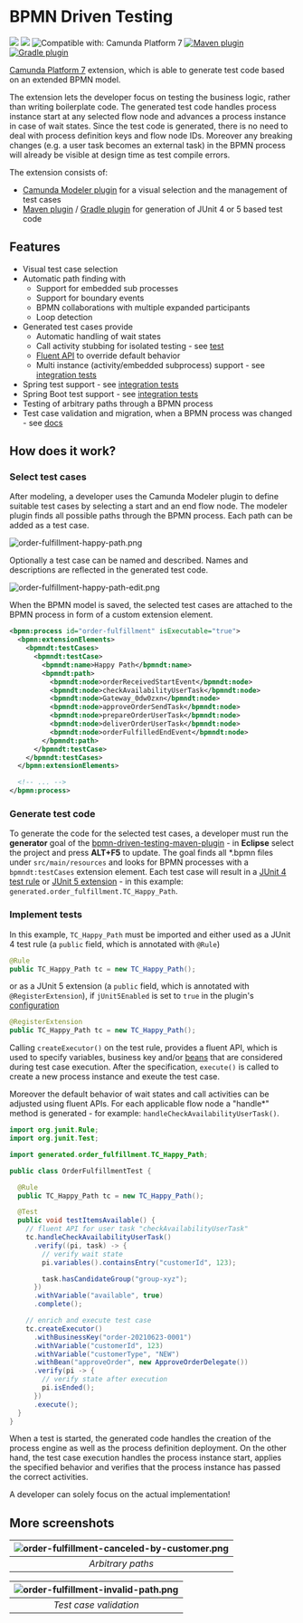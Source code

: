 # BPMN Driven Testing
[![](https://img.shields.io/badge/Community%20Extension-An%20open%20source%20community%20maintained%20project-FF4700)](https://github.com/camunda-community-hub/community)
[![](https://img.shields.io/badge/Lifecycle-Incubating-blue)](https://github.com/Camunda-Community-Hub/community/blob/main/extension-lifecycle.md#incubating-)
![Compatible with: Camunda Platform 7](https://img.shields.io/badge/Compatible%20with-Camunda%20Platform%207-26d07c)
[![Maven plugin](https://img.shields.io/maven-central/v/org.camunda.community/bpmn-driven-testing-maven-plugin.svg?label=Maven%20plugin)](https://central.sonatype.com/artifact/org.camunda.community/bpmn-driven-testing-maven-plugin/0.7.0/versions)
[![Gradle plugin](https://img.shields.io/maven-central/v/org.camunda.community/bpmn-driven-testing-gradle-plugin.svg?label=Gradle%20plugin)](https://central.sonatype.com/artifact/org.camunda.community/bpmn-driven-testing-gradle-plugin/0.7.0/versions)

[Camunda Platform 7](https://docs.camunda.org/manual/latest/) extension, which is able to generate test code based on an extended BPMN model.

The extension lets the developer focus on testing the business logic, rather than writing boilerplate code.
The generated test code handles process instance start at any selected flow node and advances a process instance in case of wait states.
Since the test code is generated, there is no need to deal with process definition keys and flow node IDs.
Moreover any breaking changes (e.g. a user task becomes an external task) in the BPMN process will already be visible at design time as test compile errors.

The extension consists of:

- [Camunda Modeler plugin](camunda-modeler-plugin) for a visual selection and the management of test cases
- [Maven plugin](maven-plugin) / [Gradle plugin](gradle-plugin) for generation of JUnit 4 or 5 based test code

## Features
- Visual test case selection
- Automatic path finding with
  - Support for embedded sub processes
  - Support for boundary events
  - BPMN collaborations with multiple expanded participants
  - Loop detection
- Generated test cases provide
  - Automatic handling of wait states
  - Call activity stubbing for isolated testing - see [test](integration-tests/advanced/src/test/java/org/example/it/CallActivityWithMappingTest.java)
  - [Fluent API](impl/src/main/java/org/camunda/community/bpmndt/api) to override default behavior
  - Multi instance (activity/embedded subprocess) support - see [integration tests](integration-tests/advanced-multi-instance/src/test/java/org/example/it)
- Spring test support - see [integration tests](integration-tests/advanced-spring/)
- Spring Boot test support - see [integration tests](integration-tests/advanced-spring-boot/)
- Testing of arbitrary paths through a BPMN process
- Test case validation and migration, when a BPMN process was changed - see [docs](docs/test-case-validation-and-migration.md)

## How does it work?

### Select test cases
After modeling, a developer uses the Camunda Modeler plugin to define suitable test cases by selecting a start and an end flow node.
The modeler plugin finds all possible paths through the BPMN process. Each path can be added as a test case.

![order-fulfillment-happy-path.png](docs/order-fulfillment-happy-path.png)

Optionally a test case can be named and described. Names and descriptions are reflected in the generated test code.

![order-fulfillment-happy-path-edit.png](docs/order-fulfillment-happy-path-edit.png)

When the BPMN model is saved, the selected test cases are attached to the BPMN process in form of a custom extension element.

```xml
<bpmn:process id="order-fulfillment" isExecutable="true">
  <bpmn:extensionElements>
    <bpmndt:testCases>
      <bpmndt:testCase>
        <bpmndt:name>Happy Path</bpmndt:name>
        <bpmndt:path>
          <bpmndt:node>orderReceivedStartEvent</bpmndt:node>
          <bpmndt:node>checkAvailabilityUserTask</bpmndt:node>
          <bpmndt:node>Gateway_0dw0zxn</bpmndt:node>
          <bpmndt:node>approveOrderSendTask</bpmndt:node>
          <bpmndt:node>prepareOrderUserTask</bpmndt:node>
          <bpmndt:node>deliverOrderUserTask</bpmndt:node>
          <bpmndt:node>orderFulfilledEndEvent</bpmndt:node>
        </bpmndt:path>
      </bpmndt:testCase>
    </bpmndt:testCases>
  </bpmn:extensionElements>

  <!-- ... -->
</bpmn:process>
```

### Generate test code
To generate the code for the selected test cases, a developer must run the **generator** goal of the [bpmn-driven-testing-maven-plugin](maven-plugin) - in **Eclipse** select the project and press **ALT+F5** to update.
The goal finds all *.bpmn files under `src/main/resources` and looks for BPMN processes with a `bpmndt:testCases` extension element.
Each test case will result in a [JUnit 4 test rule](https://github.com/junit-team/junit4/wiki/Rules) or [JUnit 5 extension](https://junit.org/junit5/docs/current/api/org.junit.jupiter.api/org/junit/jupiter/api/extension/Extension.html) - in this example: `generated.order_fulfillment.TC_Happy_Path`.

### Implement tests
In this example, `TC_Happy_Path` must be imported and either used as a JUnit 4 test rule (a `public` field, which is annotated with `@Rule`)

```java
@Rule
public TC_Happy_Path tc = new TC_Happy_Path();
```

or as a JUnit 5 extension (a `public` field, which is annotated with `@RegisterExtension`),
if `jUnit5Enabled` is set to `true` in the plugin's [configuration](maven-plugin#configuration)

```java
@RegisterExtension
public TC_Happy_Path tc = new TC_Happy_Path();
```

Calling `createExecutor()` on the test rule, provides a fluent API,
which is used to specify variables, business key and/or [beans](https://docs.camunda.org/manual/latest/user-guide/testing/#resolving-beans-without-spring-cdi) that are considered during test case execution.
After the specification, `execute()` is called to create a new process instance and exeute the test case.

Moreover the default behavior of wait states and call activities can be adjusted using fluent APIs.
For each applicable flow node a "handle*" method is generated - for example: `handleCheckAvailabilityUserTask()`.

```java
import org.junit.Rule;
import org.junit.Test;

import generated.order_fulfillment.TC_Happy_Path;

public class OrderFulfillmentTest {

  @Rule
  public TC_Happy_Path tc = new TC_Happy_Path();

  @Test
  public void testItemsAvailable() {
    // fluent API for user task "checkAvailabilityUserTask"
    tc.handleCheckAvailabilityUserTask()
      .verify((pi, task) -> {
        // verify wait state
        pi.variables().containsEntry("customerId", 123);

        task.hasCandidateGroup("group-xyz");
      })
      .withVariable("available", true)
      .complete();

    // enrich and execute test case
    tc.createExecutor()
      .withBusinessKey("order-20210623-0001")
      .withVariable("customerId", 123)
      .withVariable("customerType", "NEW")
      .withBean("approveOrder", new ApproveOrderDelegate())
      .verify(pi -> {
        // verify state after execution
        pi.isEnded();
      })
      .execute();
  }
}
```

When a test is started, the generated code handles the creation of the process engine as well as the process definition deployment.
On the other hand, the test case execution handles the process instance start, applies the specified behavior and verifies that the process instance has passed the correct activities.

A developer can solely focus on the actual implementation!

## More screenshots

| ![order-fulfillment-canceled-by-customer.png](docs/order-fulfillment-canceled-by-customer.png) | 
|:--:| 
| *Arbitrary paths* |

| ![order-fulfillment-invalid-path.png](docs/order-fulfillment-invalid-path.png) | 
|:--:| 
| *Test case validation* |
